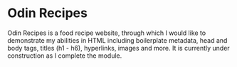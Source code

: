 # Odin Recipes

Odin Recipes is a food recipe website, through which I would like to demonstrate my abilities in HTML including boilerplate metadata, head and body tags, titles (h1 - h6), hyperlinks, images and more. It is currently under construction as I complete the module.
